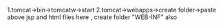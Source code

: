 1.tomcat->bin->tomcatw->start
2.tomcat->webapps->create folder->paste above jsp and html files here , create folder "WEB-INF" also
